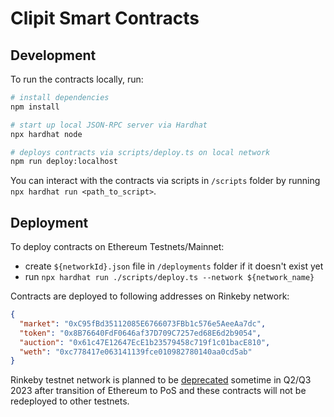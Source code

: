 # Clipit Smart Contracts

## Development

To run the contracts locally, run:

```bash
# install dependencies
npm install

# start up local JSON-RPC server via Hardhat
npx hardhat node

# deploys contracts via scripts/deploy.ts on local network
npm run deploy:localhost

```

You can interact with the contracts via scripts in `/scripts` folder by running `npx hardhat run <path_to_script>`.

## Deployment

To deploy contracts on Ethereum Testnets/Mainnet:

- create `${networkId}.json` file in `/deployments` folder if it doesn't exist yet
- run `npx hardhat run ./scripts/deploy.ts --network ${network_name}`

Contracts are deployed to following addresses on Rinkeby network:

```json
{
  "market": "0xC95fBd35112085E6766073FBb1c576e5AeeAa7dc",
  "token": "0x8B76640FdF0646af37D709C7257ed68E6d2b9054",
  "auction": "0x61c47E12647EcE1b23579458c719f1c01bacE810",
  "weth": "0xc778417e063141139fce010982780140aa0cd5ab"
}
```

Rinkeby testnet network is planned to be [deprecated](https://blog.ethereum.org/2022/06/21/testnet-deprecation/) sometime in Q2/Q3 2023 after transition of Ethereum to PoS and these contracts will not be redeployed to other testnets.

